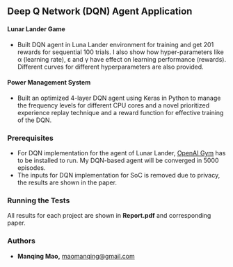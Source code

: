 ## Deep Q Network (DQN) Agent Application
#### Lunar Lander Game
* Built DQN agent in Luna Lander environment for training and get 201 rewards for sequential 100 trials. I also show how hyper-parameters like α (learning rate), ε and γ have effect on learning performance (rewards). Different curves for different hyperparameters are also provided.

#### Power Management System
* Built an optimized 4-layer DQN agent using Keras in Python to manage the frequency levels for different CPU cores and a novel prioritized experience replay technique and a reward function for effective training of the DQN.


### Prerequisites

* For DQN implementation for the agent of Lunar Lander, [OpenAI Gym](https://gym.openai.com/) has to be installed to run. My DQN-based agent will be converged in 5000 episodes.
* The inputs for DQN implementation for SoC is removed due to privacy, the results are shown in the paper.

### Running the Tests
All results for each project are shown in **Report.pdf** and corresponding paper.


### Authors
* **Manqing Mao,** maomanqing@gmail.com

<!-- See also the list of [contributors](https://github.com/your/project/contributors) who participated in this project. -->
